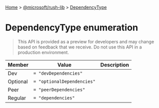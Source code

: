 [Home](./index) &gt; [@microsoft/rush-lib](./rush-lib.md) &gt; [DependencyType](./rush-lib.dependencytype.md)

# DependencyType enumeration

> This API is provided as a preview for developers and may change based on feedback that we receive. Do not use this API in a production environment.

|  Member | Value | Description |
|  --- | --- | --- |
|  Dev | `= "devDependencies"` |  |
|  Optional | `= "optionalDependencies"` |  |
|  Peer | `= "peerDependencies"` |  |
|  Regular | `= "dependencies"` |  |

